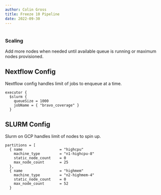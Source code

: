 ```yaml
---
author: Colin Gross
title: Freeze 10 Pipeline
date: 2022-09-30
---
```


#
<h3>Scaling</h3>
Add more nodes when needed until available queue is running or maximum nodes provisioned.

## Nextflow Config
Nextflow config handles limit of jobs to enqueue at a time.

```
executor {
  $slurm {
    queueSize = 1000
    jobName = { "bravo_coverage" }
  }
```

## SLURM Config
Slurm on GCP handles limit of nodes to spin up.

```
partitions = [
  { name                 = "highcpu"
    machine_type         = "n1-highcpu-8"
    static_node_count    = 0
    max_node_count       = 25
  },
  { name                 = "highmem"
    machine_type         = "n2-highmem-4"
    static_node_count    = 0
    max_node_count       = 52
  }
```
